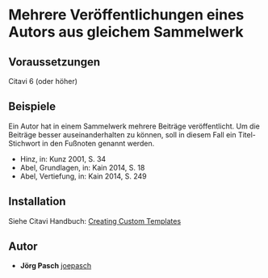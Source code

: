 # Mehrere Veröffentlichungen eines Autors aus gleichem Sammelwerk
 
## Voraussetzungen
Citavi 6 (oder höher)

## Beispiele
Ein Autor hat in einem Sammelwerk mehrere Beiträge veröffentlicht. Um die Beiträge besser auseinanderhalten zu können, soll in diesem Fall ein Titel-Stichwort in den Fußnoten genannt werden.


- Hinz, in: Kunz 2001, S. 34
- Abel, Grundlagen, in: Kain 2014, S. 18
- Abel, Vertiefung, in: Kain 2014, S. 249


## Installation
Siehe Citavi Handbuch: [Creating Custom Templates](http://www.citavi.com/creating_custom_templates)

## Autor

* **Jörg Pasch** [joepasch](https://github.com/joepasch)
